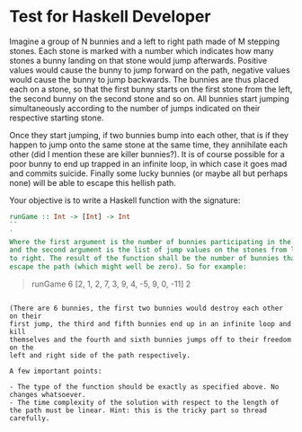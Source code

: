 # Test for Haskell Developer

Imagine a group of N bunnies and a left to right path made of M stepping
stones. Each stone is marked with a number which indicates how many stones
a bunny landing on that stone would jump afterwards. Positive values would
cause the bunny to jump forward on the path, negative values would cause
the bunny to jump backwards. The bunnies are thus placed each
on a stone, so that the first bunny starts on the first stone from the left,
the second bunny on the second stone and so on. All bunnies start jumping
simultaneously according to the number of jumps indicated on their respective
starting stone.

Once they start jumping, if two bunnies bump into each other, that is if they
happen to jump onto the same stone at the same time, they annihilate each
other (did I mention these are killer bunnies?). It is of course possible for
a poor bunny to end up trapped in an infinite loop, in which case it goes mad
and commits suicide. Finally some lucky bunnies (or maybe all but
perhaps none) will be able to escape this hellish path.

Your objective is to write a Haskell function with the signature:

```hs
runGame :: Int -> [Int] -> Int
``
`
Where the first argument is the number of bunnies participating in the game
and the second argument is the list of jump values on the stones from left
to right. The result of the function shall be the number of bunnies that would
escape the path (which might well be zero). So for example:

```
> runGame 6 [2, 1, 2, 7, 3, 9, 4, -5, 9, 0, -11]
> 2
```

(There are 6 bunnies, the first two bunnies would destroy each other on their
first jump, the third and fifth bunnies end up in an infinite loop and kill
themselves and the fourth and sixth bunnies jumps off to their freedom on the
left and right side of the path respectively.

A few important points:

- The type of the function should be exactly as specified above. No changes whatsoever.
- The time complexity of the solution with respect to the length of the path must be linear. Hint: this is the tricky part so thread carefully.
